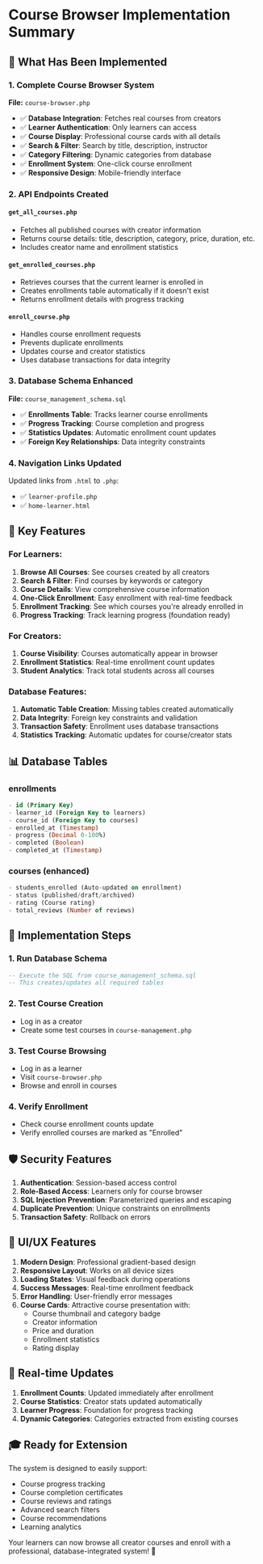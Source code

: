 # Course Browser Implementation Summary

## 🎯 What Has Been Implemented

### 1. **Complete Course Browser System**
**File:** `course-browser.php`
- ✅ **Database Integration**: Fetches real courses from creators
- ✅ **Learner Authentication**: Only learners can access
- ✅ **Course Display**: Professional course cards with all details
- ✅ **Search & Filter**: Search by title, description, instructor
- ✅ **Category Filtering**: Dynamic categories from database
- ✅ **Enrollment System**: One-click course enrollment
- ✅ **Responsive Design**: Mobile-friendly interface

### 2. **API Endpoints Created**

#### `get_all_courses.php`
- Fetches all published courses with creator information
- Returns course details: title, description, category, price, duration, etc.
- Includes creator name and enrollment statistics

#### `get_enrolled_courses.php`
- Retrieves courses that the current learner is enrolled in
- Creates enrollments table automatically if it doesn't exist
- Returns enrollment details with progress tracking

#### `enroll_course.php`
- Handles course enrollment requests
- Prevents duplicate enrollments
- Updates course and creator statistics
- Uses database transactions for data integrity

### 3. **Database Schema Enhanced**
**File:** `course_management_schema.sql`
- ✅ **Enrollments Table**: Tracks learner course enrollments
- ✅ **Progress Tracking**: Course completion and progress
- ✅ **Statistics Updates**: Automatic enrollment count updates
- ✅ **Foreign Key Relationships**: Data integrity constraints

### 4. **Navigation Links Updated**
Updated links from `.html` to `.php`:
- ✅ `learner-profile.php`
- ✅ `home-learner.html`

## 🚀 **Key Features**

### **For Learners:**
1. **Browse All Courses**: See courses created by all creators
2. **Search & Filter**: Find courses by keywords or category
3. **Course Details**: View comprehensive course information
4. **One-Click Enrollment**: Easy enrollment with real-time feedback
5. **Enrollment Tracking**: See which courses you're already enrolled in
6. **Progress Tracking**: Track learning progress (foundation ready)

### **For Creators:**
1. **Course Visibility**: Courses automatically appear in browser
2. **Enrollment Statistics**: Real-time enrollment count updates
3. **Student Analytics**: Track total students across all courses

### **Database Features:**
1. **Automatic Table Creation**: Missing tables created automatically
2. **Data Integrity**: Foreign key constraints and validation
3. **Transaction Safety**: Enrollment uses database transactions
4. **Statistics Tracking**: Automatic updates for course/creator stats

## 📊 **Database Tables**

### **enrollments**
```sql
- id (Primary Key)
- learner_id (Foreign Key to learners)
- course_id (Foreign Key to courses)
- enrolled_at (Timestamp)
- progress (Decimal 0-100%)
- completed (Boolean)
- completed_at (Timestamp)
```

### **courses** (enhanced)
```sql
- students_enrolled (Auto-updated on enrollment)
- status (published/draft/archived)
- rating (Course rating)
- total_reviews (Number of reviews)
```

## 🔧 **Implementation Steps**

### **1. Run Database Schema**
```sql
-- Execute the SQL from course_management_schema.sql
-- This creates/updates all required tables
```

### **2. Test Course Creation**
- Log in as a creator
- Create some test courses in `course-management.php`

### **3. Test Course Browsing**
- Log in as a learner
- Visit `course-browser.php`
- Browse and enroll in courses

### **4. Verify Enrollment**
- Check course enrollment counts update
- Verify enrolled courses are marked as "Enrolled"

## 🛡️ **Security Features**

1. **Authentication**: Session-based access control
2. **Role-Based Access**: Learners only for course browser
3. **SQL Injection Prevention**: Parameterized queries and escaping
4. **Duplicate Prevention**: Unique constraints on enrollments
5. **Transaction Safety**: Rollback on errors

## 📱 **UI/UX Features**

1. **Modern Design**: Professional gradient-based design
2. **Responsive Layout**: Works on all device sizes
3. **Loading States**: Visual feedback during operations
4. **Success Messages**: Real-time enrollment feedback
5. **Error Handling**: User-friendly error messages
6. **Course Cards**: Attractive course presentation with:
   - Course thumbnail and category badge
   - Creator information
   - Price and duration
   - Enrollment statistics
   - Rating display

## 🔄 **Real-time Updates**

1. **Enrollment Counts**: Updated immediately after enrollment
2. **Course Statistics**: Creator stats updated automatically
3. **Learner Progress**: Foundation for progress tracking
4. **Dynamic Categories**: Categories extracted from existing courses

## 🎓 **Ready for Extension**

The system is designed to easily support:
- Course progress tracking
- Course completion certificates
- Course reviews and ratings
- Advanced search filters
- Course recommendations
- Learning analytics

Your learners can now browse all creator courses and enroll with a professional, database-integrated system! 🎉
